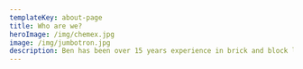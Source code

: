 ```yaml
---
templateKey: about-page
title: Who are we?
heroImage: /img/chemex.jpg
image: /img/jumbotron.jpg
description: Ben has been over 15 years experience in brick and block laying. He has shared this experience all around the world. He also has a diploma in small business management. Ben is passionate about masonry and this is evident in his client feedback. Brickscape was launched by Ben in 2015 after he was driven to operate a company that upheld his values. You can rely on Brickscape for a high standard of service and to get value out of your money. With a strong professional framework, Brickscape values attention to detail. For bricklaying services on time, on budget and with a smile, enquire with Ben today.
---
```

